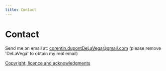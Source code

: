 ```yaml
---
title: Contact
---
```


# Contact

Send me an email at: [corentin.dupontDeLaVega@gmail.com](mailto:corentin.dupont.DeLaVega@gmail.com) (please remove 'DeLaVega' to obtain my real email)

[Copyright, licence and acknowledgments](legal.html)
